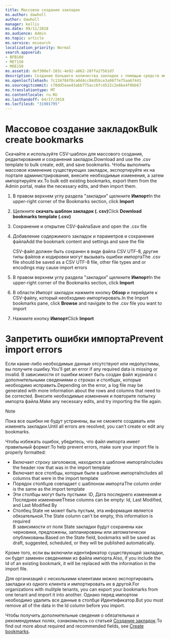 ```yaml
---
title: Массовое создание закладок
ms.author: dawholl
author: dawholl
manager: kellis
ms.date: 09/11/2018
ms.audience: Admin
ms.topic: article
ms.service: mssearch
localization_priority: Normal
search.appverid:
- BFB160
- MET150
- MOE150
ms.assetid: def300e7-103c-4e92-a062-28ffa27561d7
description: Создание большого количества закладок с помощью средств импорта для портала администрирования поиска Microsoft
ms.openlocfilehash: 7c134784f0ca0d4cc84d5bce3a98f7e75aa6f441
ms.sourcegitcommit: c70dd5eae43abb775acc6fc4522c2e6be4f0bb67
ms.translationtype: MT
ms.contentlocale: ru-RU
ms.lasthandoff: 04/17/2019
ms.locfileid: "31901795"
---
```

# <a name="bulk-create-bookmarks"></a><span data-ttu-id="e752f-103">Массовое создание закладок</span><span class="sxs-lookup"><span data-stu-id="e752f-103">Bulk create bookmarks</span></span>

<span data-ttu-id="e752f-104">Скачайте и используйте CSV-шаблон для массового создания, редактирования и сохранения закладок.</span><span class="sxs-lookup"><span data-stu-id="e752f-104">Download and use the .csv template to bulk create, edit, and save bookmarks.</span></span> <span data-ttu-id="e752f-105">Чтобы выполнить массовое изменение существующих закладок, экспортируйте их на портале администрирования, внесите необходимые изменения, а затем импортируйте их.</span><span class="sxs-lookup"><span data-stu-id="e752f-105">To bulk edit existing bookmarks, export them from the Admin portal, make the necessary edits, and then import them.</span></span>
  
1. <span data-ttu-id="e752f-106">В правом верхнем углу раздела "закладки" щелкните **Импорт**</span><span class="sxs-lookup"><span data-stu-id="e752f-106">In the upper-right corner of the Bookmarks section, click **Import**</span></span>
    
2. <span data-ttu-id="e752f-107">Щелкните **скачать шаблон закладок (. csv)**</span><span class="sxs-lookup"><span data-stu-id="e752f-107">Click **Download bookmarks template (.csv)**</span></span>
    
3. <span data-ttu-id="e752f-108">Сохранение и открытие CSV-файла</span><span class="sxs-lookup"><span data-stu-id="e752f-108">Save and open the .csv file</span></span>
    
4. <span data-ttu-id="e752f-109">Добавление содержимого закладок и параметров и сохранение файла</span><span class="sxs-lookup"><span data-stu-id="e752f-109">Add the bookmark content and settings and save the file</span></span>

    <span data-ttu-id="e752f-110">CSV-файл должен быть сохранен в виде файла CSV UTF-8, другие типы файлов и кодировки могут вызывать ошибки импорта</span><span class="sxs-lookup"><span data-stu-id="e752f-110">The .csv file should be saved as a CSV UTF-8 file, other file types and or encodings may cause import errors</span></span>
    
5. <span data-ttu-id="e752f-111">В правом верхнем углу раздела "закладки" щелкните **Импорт**</span><span class="sxs-lookup"><span data-stu-id="e752f-111">In the upper-right corner of the Bookmarks section, click **Import**</span></span>
    
6. <span data-ttu-id="e752f-112">В области Импорт закладок нажмите кнопку **Обзор** и перейдите к CSV-файлу, который необходимо импортировать.</span><span class="sxs-lookup"><span data-stu-id="e752f-112">In the Import bookmarks pane, click **Browse** and navigate to the .csv file you want to import</span></span> 
    
7. <span data-ttu-id="e752f-113">Нажмите кнопку **Импорт**</span><span class="sxs-lookup"><span data-stu-id="e752f-113">Click **Import**</span></span>

# <a name="prevent-import-errors"></a><span data-ttu-id="e752f-114">Запретить ошибки импорта</span><span class="sxs-lookup"><span data-stu-id="e752f-114">Prevent import errors</span></span>      
<span data-ttu-id="e752f-115">Если какие-либо необходимые данные отсутствуют или недопустимы, вы получите ошибку.</span><span class="sxs-lookup"><span data-stu-id="e752f-115">You'll get an error if any required data is missing or invalid.</span></span> <span data-ttu-id="e752f-116">В зависимости от ошибки может быть создан файл журнала с дополнительными сведениями о строках и столбцах, которые необходимо исправить.</span><span class="sxs-lookup"><span data-stu-id="e752f-116">Depending on the error, a log file may be generated with more information about the rows and columns that need to be corrected.</span></span> <span data-ttu-id="e752f-117">Внесите необходимые изменения и повторите попытку импорта файла.</span><span class="sxs-lookup"><span data-stu-id="e752f-117">Make any necessary edits, and try importing the file again.</span></span>

> [!NOTE]
> <span data-ttu-id="e752f-118">Пока все ошибки не будут устранены, вы не сможете создавать или изменять закладки.</span><span class="sxs-lookup"><span data-stu-id="e752f-118">Until all errors are resolved, you can't create or edit any bookmarks.</span></span> 

<span data-ttu-id="e752f-119">Чтобы избежать ошибок, убедитесь, что файл импорта имеет правильный формат:</span><span class="sxs-lookup"><span data-stu-id="e752f-119">To help prevent errors, make sure your import file is properly formatted:</span></span>
- <span data-ttu-id="e752f-120">Включает строку заголовков, находился в шаблоне импорта</span><span class="sxs-lookup"><span data-stu-id="e752f-120">Includes the header row that was in the import template</span></span>
- <span data-ttu-id="e752f-121">Включает все столбцы, которые были в шаблоне импорта</span><span class="sxs-lookup"><span data-stu-id="e752f-121">Includes all columns that were in the import template</span></span>
- <span data-ttu-id="e752f-122">Порядок столбцов совпадает с шаблоном импорта</span><span class="sxs-lookup"><span data-stu-id="e752f-122">The column order is the same as the import template</span></span>
- <span data-ttu-id="e752f-123">Эти столбцы могут быть пустыми: ID, Дата последнего изменения и Последнее изменение</span><span class="sxs-lookup"><span data-stu-id="e752f-123">These columns can be empty: Id, Last Modified, and Last Modified By</span></span>
- <span data-ttu-id="e752f-124">Столбец State не может быть пустым, эта информация является обязательной.</span><span class="sxs-lookup"><span data-stu-id="e752f-124">The State column can't be empty, this information is required</span></span>  
<span data-ttu-id="e752f-125">В зависимости от поля State закладки будут сохранены как черновики, предложены, запланированы или автоматически опубликованы.</span><span class="sxs-lookup"><span data-stu-id="e752f-125">Based on the State field, bookmarks will be saved as draft, suggested, scheduled, or they will be published automatically.</span></span>

<span data-ttu-id="e752f-126">Кроме того, если вы включили идентификатор существующей закладки, он будет заменен сведениями из файла импорта.</span><span class="sxs-lookup"><span data-stu-id="e752f-126">Also, if you include the Id of an existing bookmark, it will be replaced with the information in the import file.</span></span>

<span data-ttu-id="e752f-127">Для организаций с несколькими клиентами можно экспортировать закладки из одного клиента и импортировать их в другой.</span><span class="sxs-lookup"><span data-stu-id="e752f-127">For organizations with mulitple tenants, you can export your bookmarks from one tenant and import it into another.</span></span> <span data-ttu-id="e752f-128">Однако перед импортом необходимо удалить все данные в столбце Идентификатор.</span><span class="sxs-lookup"><span data-stu-id="e752f-128">But you must remove all of the data in the Id column before you import.</span></span>

<span data-ttu-id="e752f-129">Чтобы получить дополнительные сведения о обязательных и рекомендуемых полях, ознакомьтесь со статьей [Создание закладок](create-bookmarks.md).</span><span class="sxs-lookup"><span data-stu-id="e752f-129">To find out more about required and recommended fields, see [Create bookmarks](create-bookmarks.md).</span></span>
